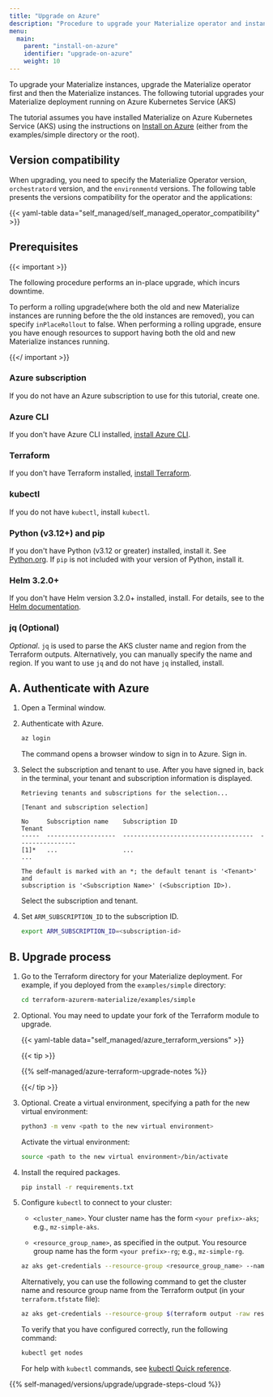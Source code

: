 ```yaml
---
title: "Upgrade on Azure"
description: "Procedure to upgrade your Materialize operator and instances running on Azure"
menu:
  main:
    parent: "install-on-azure"
    identifier: "upgrade-on-azure"
    weight: 10
---
```


To upgrade your Materialize instances, upgrade the Materialize operator first
and then the Materialize instances. The following tutorial upgrades your
Materialize deployment running on Azure Kubernetes Service (AKS)

The tutorial assumes you have installed Materialize on Azure Kubernetes Service
(AKS) using the instructions on [Install on
Azure](/installation/install-on-azure/) (either from the examples/simple
directory or the root).

## Version compatibility

When upgrading, you need to specify the Materialize Operator version,
`orchestratord` version, and the `environmentd` versions. The following table
presents the versions compatibility for the operator and the applications:

{{< yaml-table data="self_managed/self_managed_operator_compatibility" >}}

## Prerequisites

{{< important >}}

The following procedure performs an in-place upgrade, which incurs downtime.

To perform a rolling upgrade(where both the old and new Materialize instances
are running before the the old instances are removed), you can specify
`inPlaceRollout` to false. When performing a rolling upgrade, ensure you have
enough resources to support having both the old and new Materialize instances
running.

{{</ important >}}

### Azure subscription

If you do not have an Azure subscription to use for this tutorial, create one.

### Azure CLI

If you don't have Azure CLI installed, [install Azure CLI](https://learn.microsoft.com/en-us/cli/azure/install-azure-cli).

### Terraform

If you don't have Terraform installed, [install Terraform](https://developer.hashicorp.com/terraform/install?product_intent=terraform).

### kubectl

If you do not have `kubectl`, install `kubectl`.

### Python (v3.12+) and pip

If you don't have Python (v3.12 or greater) installed, install it. See
[Python.org](https://www.python.org/downloads/). If `pip` is not included with
your version of Python, install it.

### Helm 3.2.0+

If you don't have Helm version 3.2.0+ installed, install. For details, see to
the [Helm documentation](https://helm.sh/docs/intro/install/).

### jq (Optional)

*Optional*. `jq` is used to parse the AKS cluster name and region from the
Terraform outputs. Alternatively, you can manually specify the name and region.
If you want to use `jq` and do not have `jq` installed, install.

## A. Authenticate with Azure

1. Open a Terminal window.

1. Authenticate with Azure.

    ```bash
    az login
    ```

   The command opens a browser window to sign in to Azure. Sign in.

1. Select the subscription and tenant to use. After you have signed in, back in
   the terminal, your tenant and subscription information is displayed.

    ```none
    Retrieving tenants and subscriptions for the selection...

    [Tenant and subscription selection]

    No     Subscription name    Subscription ID                       Tenant
    -----  -------------------  ------------------------------------  ----------------
    [1]*   ...                  ...                                   ...

   The default is marked with an *; the default tenant is '<Tenant>' and
   subscription is '<Subscription Name>' (<Subscription ID>).
   ```

   Select the subscription and tenant.

1. Set `ARM_SUBSCRIPTION_ID` to the subscription ID.

    ```bash
    export ARM_SUBSCRIPTION_ID=<subscription-id>
    ```

## B. Upgrade process

1. Go to the Terraform directory for your Materialize deployment. For example,
   if you deployed from the `examples/simple` directory:

   ```bash
   cd terraform-azurerm-materialize/examples/simple
   ```

1. Optional. You may need to update your fork of the Terraform module to
   upgrade.

   {{< yaml-table data="self_managed/azure_terraform_versions" >}}

   {{< tip >}}

   {{% self-managed/azure-terraform-upgrade-notes %}}

   {{</ tip >}}

1. Optional. Create a virtual environment, specifying a path for the new virtual
   environment:

    ```bash
    python3 -m venv <path to the new virtual environment>
    ```

   Activate the virtual environment:
    ```bash
    source <path to the new virtual environment>/bin/activate
    ```

1. Install the required packages.

    ```bash
    pip install -r requirements.txt
    ```

1. Configure `kubectl` to connect to your cluster:

   - `<cluster_name>`. Your cluster name has the form `<your prefix>-aks`; e.g.,
     `mz-simple-aks`.

   - `<resource_group_name>`, as specified in the output. You resource group
     name has the form `<your prefix>-rg`; e.g., `mz-simple-rg`.

   ```bash
   az aks get-credentials --resource-group <resource_group_name> --name <cluster_name>
   ```

   Alternatively, you can use the following command to get the cluster name and
   resource group name from the Terraform output (in your `terraform.tfstate`
   file):

   ```bash
   az aks get-credentials --resource-group $(terraform output -raw resource_group_name) --name $(terraform output -json aks_cluster | jq -r '.name')
   ```

   To verify that you have configured correctly, run the following command:

   ```bash
   kubectl get nodes
   ```

   For help with `kubectl` commands, see [kubectl Quick
   reference](https://kubernetes.io/docs/reference/kubectl/quick-reference/).

{{% self-managed/versions/upgrade/upgrade-steps-cloud %}}
